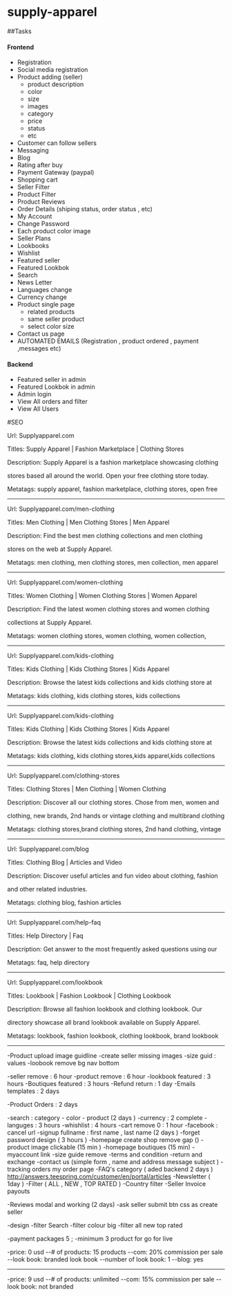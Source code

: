 # supply-apparel
##Tasks
#### Frontend
- Registration
- Social media registration 
- Product adding  (seller)
  - product description
  - color
  - size 
  - images
  - category
  - price
  - status
  - etc
- Customer can follow sellers
- Messaging
- Blog
- Rating after buy
- Payment Gateway (paypal)
- Shopping cart
- Seller Filter
- Product Filter
- Product Reviews
- Order Details (shiping status, order status , etc)
- My Account
- Change Password
- Each product color image 
- Seller Plans
- Lookbooks
- Wishlist
- Featured seller 
- Featured Lookbok
- Search
- News Letter
- Languages change
- Currency change
- Product single page
  * related products
  * same seller product
  * select color size
- Contact us page
- AUTOMATED EMAILS (Registration , product ordered , payment ,messages etc)

#### Backend
- Featured seller in admin
- Featured Lookbok in admin
- Admin login
- View All orders and filter 
- View All Users


#SEO 

Url: Supplyapparel.com

Titles: Supply Apparel | Fashion Marketplace | Clothing Stores

Description: Supply Apparel is a fashion marketplace showcasing clothing

stores based all around the world. Open your free clothing store today.

Metatags: supply apparel, fashion marketplace, clothing stores, open free

-- -- -- -- -- -- -- -- -- -- -- -- -- -- -- -- -- -- -- -- -- -- -- -- -- -- -- -- --

Url: Supplyapparel.com/men-clothing

Titles: Men Clothing | Men Clothing Stores | Men Apparel

Description: Find the best men clothing collections and men clothing

stores on the web at Supply Apparel.

Metatags: men clothing, men clothing stores, men collection, men apparel

-- -- -- -- -- -- -- -- -- -- -- -- -- -- -- -- -- -- -- -- -- -- -- -- -- -- -- -- --

Url: Supplyapparel.com/women-clothing

Titles: Women Clothing | Women Clothing Stores | Women Apparel

Description: Find the latest women clothing stores and women clothing

collections at Supply Apparel.

Metatags: women clothing stores, women clothing, women collection,

-- -- -- -- -- -- -- -- -- -- -- -- -- -- -- -- -- -- -- -- -- -- -- -- -- -- -- -- --

Url: Supplyapparel.com/kids-clothing

Titles: Kids Clothing | Kids Clothing Stores | Kids Apparel

Description: Browse the latest kids collections and kids clothing store at

Metatags: kids clothing, kids clothing stores, kids collections

-- -- -- -- -- -- -- -- -- -- -- -- -- -- -- -- -- -- -- -- -- -- -- -- -- -- -- -- --

Url: Supplyapparel.com/kids-clothing

Titles: Kids Clothing | Kids Clothing Stores | Kids Apparel

Description: Browse the latest kids collections and kids clothing store at

Metatags: kids clothing, kids clothing stores,kids apparel,kids collections

-- -- -- -- -- -- -- -- -- -- -- -- -- -- -- -- -- -- -- -- -- -- -- -- -- -- -- -- --

Url: Supplyapparel.com/clothing-stores

Titles: Clothing Stores | Men Clothing | Women Clothing

Description: Discover all our clothing stores. Chose from men, women and

clothing, new brands, 2nd hands or vintage clothing and multibrand clothing

Metatags: clothing stores,brand clothing stores, 2nd hand clothing, vintage

-- -- -- -- -- -- -- -- -- -- -- -- -- -- -- -- -- -- -- -- -- -- -- -- -- -- -- -- --

Url: Supplyapparel.com/blog

Titles: Clothing Blog | Articles and Video

Description: Discover useful articles and fun video about clothing, fashion

and other related industries.

Metatags: clothing blog, fashion articles

-- -- -- -- -- -- -- -- -- -- -- -- -- -- -- -- -- -- -- -- -- -- -- -- -- -- -- -- --

Url: Supplyapparel.com/help-faq

Titles: Help Directory | Faq

Description: Get answer to the most frequently asked questions using our

Metatags: faq, help directory

-- -- -- -- -- -- -- -- -- -- -- -- -- -- -- -- -- -- -- -- -- -- -- -- -- -- -- -- --

Url: Supplyapparel.com/lookbook

Titles: Lookbook | Fashion Lookbook | Clothing Lookbook

Description: Browse all fashion lookbook and clothing lookbook. Our

directory showcase all brand lookbook available on Supply Apparel.

Metatags: lookbook, fashion lookbook, clothing lookbook, brand lookbook


-----------------------------------------------------------------------------------

-Product upload image guidline 
-create seller missing images
-size guid : values 
-loobook remove bg nav bottom

-seller remove : 6 hour 
-product remove : 6 hour 
-lookbook featured : 3 hours
-Boutiques featured : 3 hours 
-Refund return : 1 day
-Emails templates : 2 days

-Product Orders : 2 days

-search : category - color - product (2 days )
-currency : 2 complete
-languges : 3 hours
-whishlist : 4 hours
-cart remove 0 : 1 hour 
-facebook : cancel url 
-signup fullname : first name , last name (2 days )
-forget password design ( 3 hours )
-homepage create shop remove gap ()
-product image clickable (15 min )
-homepage boutiques (15 min)
-myaccount link
-size guide remove 
-terms and condition
-return and exchange
-contact us (simple form , name and address message subject  )
-tracking orders my order page
-FAQ's category ( aded backend 2 days ) http://answers.teespring.com/customer/en/portal/articles
-Newsletter ( 1day )
-Filter ( ALL , NEW , TOP RATED ) 
-Country filter 
-Seller Invoice payouts 



-Reviews modal and working (2 days)
-ask seller submit btn css as create seller 

-design 
-filter Search
-filter colour  big
-filter all new top rated


-payment packages 5 ;
-minimum 3 product for go for live


-price: 0 usd
--# of products: 15 products
--com: 20% commission per sale
--look book: branded look book
--number of look book: 1
--blog: yes

----------------------------------------------

-price: 9 usd
--# of products: unlimited
--com: 15% commission per sale
--look book:  not branded

